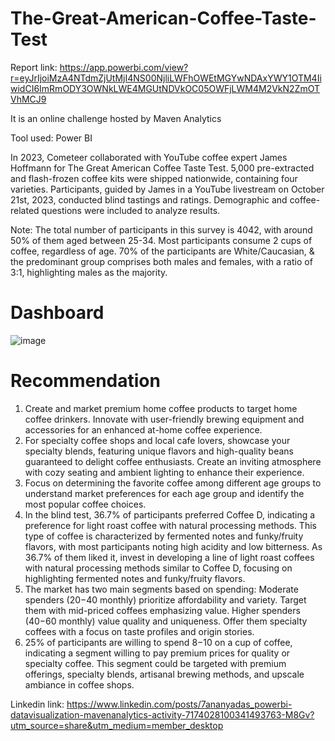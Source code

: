 # The-Great-American-Coffee-Taste-Test

Report link: https://app.powerbi.com/view?r=eyJrIjoiMzA4NTdmZjUtMjI4NS00NjliLWFhOWEtMGYwNDAxYWY1OTM4IiwidCI6ImRmODY3OWNkLWE4MGUtNDVkOC05OWFjLWM4M2VkN2ZmOTVhMCJ9

It is an online challenge hosted by Maven Analytics

Tool used: Power BI

In 2023, Cometeer collaborated with YouTube coffee expert James Hoffmann for The Great American Coffee Taste Test. 5,000 pre-extracted and flash-frozen coffee kits were shipped nationwide, containing four varieties. Participants, guided by James in a YouTube livestream on October 21st, 2023, conducted blind tastings and ratings. Demographic and coffee-related questions were included to analyze results.

Note: The total number of participants in this survey is 4042, with around 50% of them aged between 25-34. Most participants consume 2 cups of coffee, regardless of age. 70% of the participants are White/Caucasian, & the predominant group comprises both males and females, with a ratio of 3:1, highlighting males as the majority.

# Dashboard
![image](https://github.com/Ananyad7/The-Great-American-Coffee-Taste-Test/assets/164981636/fa652a46-cf34-4cf5-aad7-e71b44eac4f6)


# Recommendation
1. Create and market premium home coffee products to target home coffee drinkers. Innovate with user-friendly brewing equipment and accessories for an enhanced at-home coffee experience.
2. For specialty coffee shops and local cafe lovers, showcase your specialty blends, featuring unique flavors and high-quality beans guaranteed to delight coffee enthusiasts. Create an inviting atmosphere with cozy seating and ambient lighting to enhance their experience.
3. Focus on determining the favorite coffee among different age groups to understand market preferences for each age group and identify the most popular coffee choices.
4. In the blind test, 36.7% of participants preferred Coffee D, indicating a preference for light roast coffee with natural processing methods. This type of coffee is characterized by fermented notes and funky/fruity flavors, with most participants noting high acidity and low bitterness. As 36.7% of them liked it, invest in developing a line of light roast coffees with natural processing methods similar to Coffee D, focusing on highlighting fermented notes and funky/fruity flavors.
5. The market has two main segments based on spending: Moderate spenders ($20-$40 monthly) prioritize affordability and variety. Target them with mid-priced coffees emphasizing value. Higher spenders ($40-$60 monthly) value quality and uniqueness. Offer them specialty coffees with a focus on taste profiles and origin stories.
6. 25% of participants are willing to spend $8-$10 on a cup of coffee, indicating a segment willing to pay premium prices for quality or specialty coffee. This segment could be targeted with premium offerings, specialty blends, artisanal brewing methods, and upscale ambiance in coffee shops.

Linkedin link: https://www.linkedin.com/posts/7ananyadas_powerbi-datavisualization-mavenanalytics-activity-7174028100341493763-M8Gv?utm_source=share&utm_medium=member_desktop
